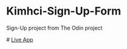 # Kimhci-Sign-Up-Form
Sign-Up project from The Odin project

 \# [Live App](https://eyeri91.github.io/Sign-Up-Form/)


